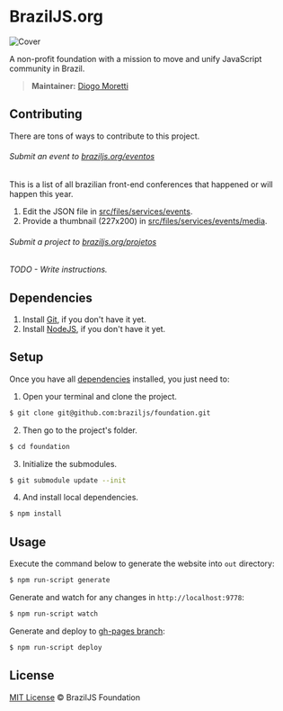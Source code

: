 # BrazilJS.org

![Cover](http://braziljs.org/img/projects/braziljsorg.jpg)

A non-profit foundation with a mission to move and unify JavaScript community in Brazil.

> **Maintainer:** [Diogo Moretti](https://github.com/diogomoretti)

## Contributing

There are tons of ways to contribute to this project.

###### Submit an event to [braziljs.org/eventos](http://braziljs.org/eventos/)

This is a list of all brazilian front-end conferences that happened or will
happen this year.

1. Edit the JSON file in [src/files/services/events](https://github.com/braziljs/foundation/tree/master/src/files/services/events).
2. Provide a thumbnail (227x200) in [src/files/services/events/media](https://github.com/braziljs/foundation/tree/master/src/files/services/events/media).

###### Submit a project to [braziljs.org/projetos](http://braziljs.org/projetos/)

*TODO - Write instructions.*

## Dependencies

1. Install [Git](http://git-scm.com/download/), if you don't have it yet.
2. Install [NodeJS](http://nodejs.org/download/), if you don't have it yet.

## Setup

Once you have all [dependencies](#dependencies) installed, you just need to:

1. Open your terminal and clone the project.

  ```sh
  $ git clone git@github.com:braziljs/foundation.git
  ```

2. Then go to the project's folder.

  ```sh
  $ cd foundation
  ```

3. Initialize the submodules.

  ```sh
  $ git submodule update --init
  ```

4. And install local dependencies.

  ```sh
  $ npm install
  ```

## Usage

Execute the command below to generate the website into `out` directory:

```sh
$ npm run-script generate
```

Generate and watch for any changes in `http://localhost:9778`:

```sh
$ npm run-script watch
```

Generate and deploy to [gh-pages branch](https://github.com/braziljs/foundation/tree/gh-pages):

```sh
$ npm run-script deploy
```

## License

[MIT License](http://braziljs.mit-license.org/) © BrazilJS Foundation
